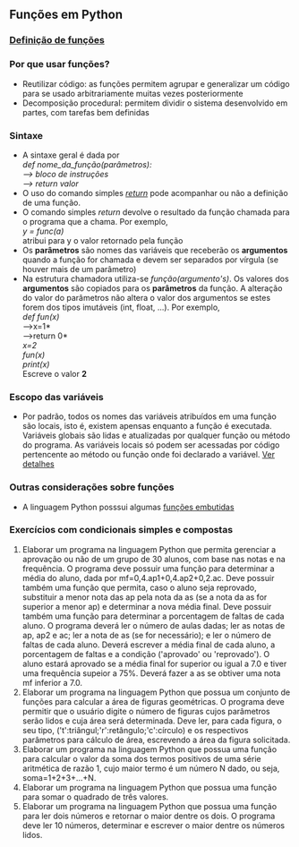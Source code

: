 ## Funções em Python  
### [Definição de funções](https://docs.python.org/pt-br/3/reference/compound_stmts.html#function-definitions)

### Por que usar funções?     
- Reutilizar código: as funções permitem agrupar e generalizar um código para se usado arbitrariamente muitas vezes posteriormente
- Decomposição procedural: permitem dividir o sistema desenvolvido em partes, com tarefas bem definidas

### Sintaxe  
- A sintaxe geral é dada por  
*def nome_da_função(parâmetros):*    
*--> bloco de instruções*   
*--> return valor*  
- O uso do comando simples [*return*](https://docs.python.org/pt-br/3/reference/simple_stmts.html#the-return-statement) pode acompanhar ou não a definição de uma função.  
- O comando simples *return* devolve o resultado da função chamada para o programa que a chama. Por exemplo,  
*y = func(a)*  
atribui para y o valor retornado pela função 
- Os **parâmetros** são nomes das variáveis que receberão os **argumentos** quando a função for chamada e devem ser separados por vírgula (se houver mais de um parâmetro)  
- Na estrutura chamadora utiliza-se *função(argumento's)*. Os valores dos **argumentos** são copiados para os **parâmetros** da função. A alteração do valor do parâmetros não altera o valor dos argumentos se estes forem dos tipos imutáveis (int, float, ...). Por exemplo,  
*def fun(x)*  
-->x=1*  
-->return 0*     
*x=2*    
*fun(x)*  
*print(x)*  
Escreve o valor **2**

### Escopo das variáveis  
- Por padrão, todos os nomes das variáveis atribuídos em uma função são locais, isto é, existem apensas enquanto a função é executada. Variáveis globais são lidas e atualizadas por qualquer função ou método do programa. As variáveis locais só podem ser acessadas por código pertencente ao método ou função onde foi declarado a variável. [Ver detalhes](prog_funcoes_escopo.md)

### Outras considerações sobre funções  
- A linguagem Python posssui algumas [funções embutidas](https://docs.python.org/pt-br/3/library/functions.html)

### Exercícios com condicionais simples e compostas  
1. Elaborar um programa na linguagem Python que permita gerenciar a aprovação ou não de um grupo de 30 alunos, com base nas notas e na frequência. O programa deve possuir uma função para determinar a média do aluno, dada por mf=0,4.ap1+0,4.ap2+0,2.ac. Deve possuir também uma função que permita, caso o aluno seja reprovado, substituir a menor nota das ap pela nota da as (se a nota da as for superior a menor ap) e determinar a nova média final. Deve possuir também uma função para determinar a porcentagem de faltas de cada aluno. O programa deverá ler o número de aulas dadas; ler as notas de ap, ap2 e ac; ler a nota de as (se for necessário); e ler o número de faltas de cada aluno. Deverá escrever a média final de cada aluno, a porcentagem de faltas e a condição ('aprovado' ou 'reprovado'). O aluno estará aprovado se a média final for superior ou igual a 7.0 e tiver uma frequência supeior a 75%. Deverá fazer a as se obtiver uma nota mf inferior a 7.0. 
2. Elaborar um programa na linguagem Python que possua um conjunto de funções para calcular a área de figuras geométricas. O programa deve permitir que o usuário digite o número de figuras cujos parâmetros serão lidos e cuja área será determinada. Deve ler, para cada figura, o seu tipo, ('t':triângul;'r':retângulo;'c':círculo) e os respectivos parâmetros para cálculo de área, escrevendo a área da figura solicitada.
3. Elaborar um programa na linguagem Python que possua uma função para calcular o valor da soma dos termos positivos de uma série aritmética de razão 1, cujo maior termo é um número N dado, ou seja, soma=1+2+3+...+N.
4. Elaborar um programa na linguagem Python que possua uma função para somar o quadrado de três valores.
5. Elaborar um programa na linguagem Python que possua uma função para ler dois números e retornar o maior dentre os dois. O programa deve ler 10 números, determinar e escrever o maior dentre os números lidos. 
